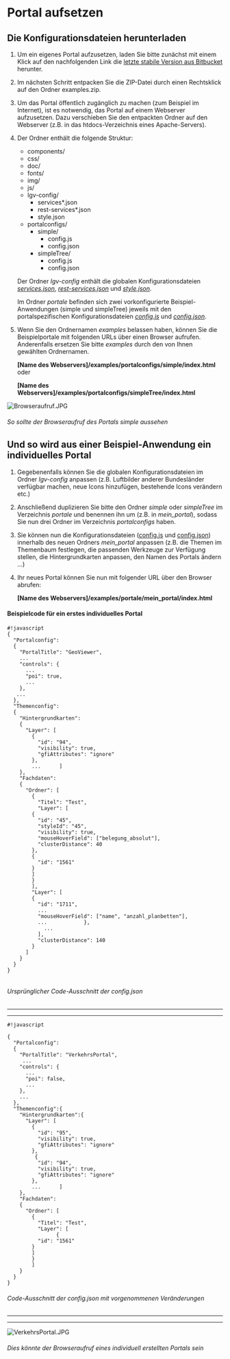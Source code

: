 # Portal aufsetzen
## Die Konfigurationsdateien herunterladen
1. Um ein eigenes Portal aufzusetzen, laden Sie bitte zunächst mit einem Klick auf den nachfolgenden Link die [letzte stabile Version aus Bitbucket](https://bitbucket.org/lgv-g12/lgv/downloads/examples.zip) herunter.

2. Im nächsten Schritt entpacken Sie die ZIP-Datei durch einen Rechtsklick auf den Ordner examples.zip.

3. Um das Portal öffentlich zugänglich zu machen (zum Beispiel im Internet), ist es notwendig, das Portal auf einem Webserver aufzusetzen. Dazu verschieben Sie den entpackten Ordner auf den Webserver (z.B. in das htdocs-Verzeichnis eines Apache-Servers).

4. Der Ordner enthält die folgende Struktur:

    - components/
    - css/
    - doc/
    - fonts/
    - img/
    - js/
    - lgv-config/
        - services*.json
        - rest-services*.json
        - style.json
    - portalconfigs/
        - simple/
            - config.js
            - config.json
        - simpleTree/
            - config.js
            - config.json

    Der Ordner *lgv-config* enthält die globalen Konfigurationsdateien [*services.json*](services.json.md), [*rest-services.json*](rest-services.json.md) und [*style.json*](style.json.md).

    Im Ordner *portale* befinden sich zwei vorkonfigurierte Beispiel-Anwendungen (simple und simpleTree) jeweils mit den portalspezifischen Konfigurationsdateien [*config.js*](config.js.md) und [*config.json*](config.json.md).

5. Wenn Sie den Ordnernamen *examples* belassen haben, können Sie die Beispielportale mit folgenden URLs über einen Browser aufrufen. Anderenfalls ersetzen Sie bitte *examples* durch den von Ihnen gewählten Ordnernamen.

    **[Name des Webservers]/examples/portalconfigs/simple/index.html** oder

    **[Name des Webservers]/examples/portalconfigs/simpleTree/index.html**

![Browseraufruf.JPG](https://bitbucket.org/repo/88K5GB/images/864809418-Browseraufruf.JPG)
###### So sollte der Browseraufruf des Portals *simple* aussehen

## Und so wird aus einer Beispiel-Anwendung ein individuelles Portal
1. Gegebenenfalls können Sie die globalen Konfigurationsdateien im Ordner *lgv-config* anpassen (z.B. Luftbilder anderer Bundesländer verfügbar machen, neue Icons hinzufügen, bestehende Icons verändern etc.)

2. Anschließend duplizieren Sie bitte den Ordner *simple* oder *simpleTree* im Verzeichnis *portale* und benennen ihn um (z.B. in *mein_portal*), sodass Sie nun drei Ordner im Verzeichnis *portalconfigs* haben.

3. Sie können nun die Konfigurationsdateien ([config.js](config.js.md) und [config.json](config.json.md)) innerhalb des neuen Ordners *mein_portal* anpassen (z.B. die Themen im Themenbaum festlegen, die passenden Werkzeuge zur Verfügung stellen, die Hintergrundkarten anpassen, den Namen des Portals ändern ...)

4. Ihr neues Portal können Sie nun mit folgender URL über den Browser abrufen:

    **[Name des Webservers]/examples/portale/mein_portal/index.html**

#### Beispielcode für ein erstes individuelles Portal
```
#!javascript
{
  "Portalconfig":
  {
    "PortalTitle": "GeoViewer",
    ...
    "controls": {
      ...
      "poi": true,
      ...
    },
   ...
  },
  "Themenconfig":
  {
    "Hintergrundkarten":
    {
      "Layer": [
        {
          "id": "94",
          "visibility": true,
          "gfiAttributes": "ignore"
        },
		...      ]
    },
    "Fachdaten":
    {
      "Ordner": [
	    {
		  "Titel": "Test",
		  "Layer": [
        {
          "id": "45",
          "styleId": "45",
		  "visibility": true,
		  "mouseHoverField": ["belegung_absolut"],
          "clusterDistance": 40
        },
        {
          "id": "1561"
        }
		]
		}
		],
		"Layer": [
        {
          "id": "1711",
          ...
          "mouseHoverField": ["name", "anzahl_planbetten"],
          ...            },
            ...
          ],
          "clusterDistance": 140
        }
      ]
    }
  }
}


```
###### Ursprünglicher Code-Ausschnitt der config.json

________________________________________________
________________________________________________
```
#!javascript

{
  "Portalconfig":
  {
    "PortalTitle": "VerkehrsPortal",
     ...
    "controls": {
      ...
      "poi": false,
      ...
    },
    ...
  },
  "Themenconfig":{
    "Hintergrundkarten":{
      "Layer": [
        {
          "id": "95",
          "visibility": true,
          "gfiAttributes": "ignore"
        },
		 {
          "id": "94",
          "visibility": true,
          "gfiAttributes": "ignore"
        },
        ...      ]
    },
    "Fachdaten":
    {
      "Ordner": [
	    {
		  "Titel": "Test",
		  "Layer": [
                {
          "id": "1561"
        }
		]
		}
		]
    }
  }
}

```
###### Code-Ausschnitt der config.json mit vorgenommenen Veränderungen

________________________________________________
________________________________________________

![VerkehrsPortal.JPG](https://bitbucket.org/repo/88K5GB/images/224471267-VerkehrsPortal.JPG)
###### Dies könnte der Browseraufruf eines individuell erstellten Portals sein



